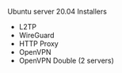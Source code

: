 Ubuntu server 20.04 Installers

- L2TP
- WireGuard
- HTTP Proxy
- OpenVPN
- OpenVPN Double (2 servers)
